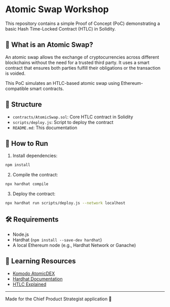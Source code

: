 # Atomic Swap Workshop

This repository contains a simple Proof of Concept (PoC) demonstrating a basic Hash Time-Locked Contract (HTLC) in Solidity.

## 🔄 What is an Atomic Swap?

An atomic swap allows the exchange of cryptocurrencies across different blockchains without the need for a trusted third party. It uses a smart contract that ensures both parties fulfill their obligations or the transaction is voided.

This PoC simulates an HTLC-based atomic swap using Ethereum-compatible smart contracts.

## 📁 Structure

- `contracts/AtomicSwap.sol`: Core HTLC contract in Solidity
- `scripts/deploy.js`: Script to deploy the contract
- `README.md`: This documentation

## 🚀 How to Run

1. Install dependencies:
```bash
npm install
```

2. Compile the contract:
```bash
npx hardhat compile
```

3. Deploy the contract:
```bash
npx hardhat run scripts/deploy.js --network localhost
```

## 🛠️ Requirements

- Node.js
- Hardhat (`npm install --save-dev hardhat`)
- A local Ethereum node (e.g., Hardhat Network or Ganache)

## 🧠 Learning Resources

- [Komodo AtomicDEX](https://komodoplatform.com/atomicdex)
- [Hardhat Documentation](https://hardhat.org/)
- [HTLC Explained](https://cointelegraph.com/explained/what-are-hash-time-locked-contracts-htlcs)

---

Made for the Chief Product Strategist application 🚀
